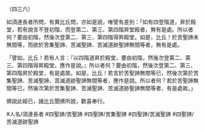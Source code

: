 （四三六）

如須達長者所問，有異比丘問，亦如是說，唯譬有差別：「如有四登階道，昇於殿堂，若有說言不登初階，而登第二、第三、第四階昇堂殿者，無有是處。所以者何？要由初階，然後次登第二、第三、第四階得昇殿堂。如是，比丘！於苦聖諦未無間等，而欲於苦集聖諦、苦滅聖諦、苦滅道跡聖諦無間等者，無有是處。

「譬如，比丘！若有人言：『以四階道昇於殿堂，要由初階，然後次登第二、第三、第四階得昇殿堂，應作是說。』所以者何？要由初階，然後次登第二、第三、第四階昇於殿堂，有是處故。如是，比丘！若言於苦聖諦無間等已，然後次第於苦集聖諦、苦滅聖諦、苦滅道跡聖諦無間等者，應作是說。所以者何？若於苦聖諦無間等已，然後次第於苦集聖諦、苦滅聖諦、苦滅道跡聖諦無間等者，有是處故。」

佛說此經已，諸比丘聞佛所說，歡喜奉行。

#人名/須達長者
#四聖諦/苦聖諦
#四聖諦/苦集聖諦
#四聖諦/苦滅聖諦
#四聖諦/苦滅道跡聖諦
